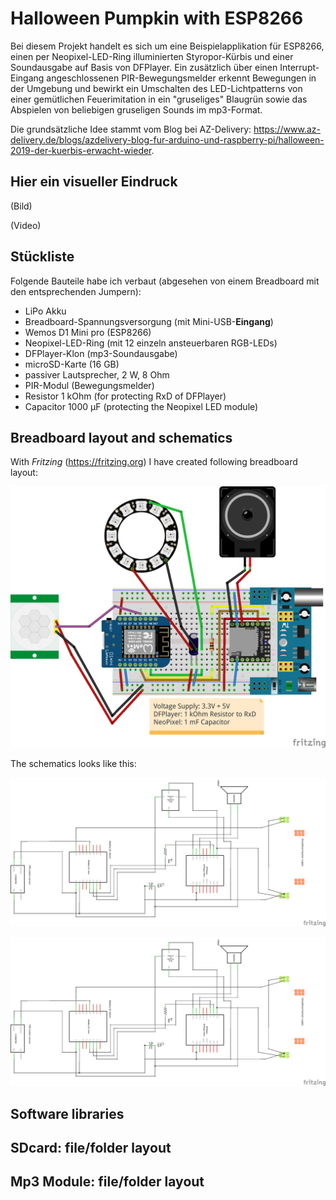# Halloween Pumpkin with ESP8266

Bei diesem Projekt handelt es sich um eine Beispielapplikation für ESP8266, einen per Neopixel-LED-Ring illuminierten Styropor-Kürbis und einer Soundausgabe auf Basis von DFPlayer. Ein zusätzlich über einen Interrupt-Eingang angeschlossenen PIR-Bewegungsmelder erkennt Bewegungen in der Umgebung und bewirkt ein Umschalten des LED-Lichtpatterns von einer gemütlichen Feuerimitation in ein "gruseliges" Blaugrün sowie das Abspielen von beliebigen gruseligen Sounds im mp3-Format.

Die grundsätzliche Idee stammt vom Blog bei AZ-Delivery: https://www.az-delivery.de/blogs/azdelivery-blog-fur-arduino-und-raspberry-pi/halloween-2019-der-kuerbis-erwacht-wieder.

## Hier ein visueller Eindruck

(Bild)

(Video)

## Stückliste

Folgende Bauteile habe ich verbaut (abgesehen von einem Breadboard mit den entsprechenden Jumpern):

- LiPo Akku
- Breadboard-Spannungsversorgung (mit Mini-USB-**Eingang**)
- Wemos D1 Mini pro (ESP8266)
- Neopixel-LED-Ring (mit 12 einzeln ansteuerbaren RGB-LEDs)
- DFPlayer-Klon (mp3-Soundausgabe)
- microSD-Karte (16 GB)
- passiver Lautsprecher, 2 W, 8 Ohm
- PIR-Modul (Bewegungsmelder)
- Resistor 1 kOhm (for protecting RxD of DFPlayer)
- Capacitor 1000 µF (protecting the Neopixel LED module)

## Breadboard layout and schematics

<!-- Mit Fritzing (https://fritzing.org) habe ich folgenden Schaltplan erstellt: -->
With *Fritzing* (https://fritzing.org) I have created following breadboard layout:

![Breadboard Layout](./fritzing/esp8266_Neopixel_PIR_Halloween_Breadboard.png)

The schematics looks like this:

![Schematics](./fritzing/esp8266_Neopixel_PIR_Halloween_Schematics.png)

![Schematics](./fritzing/esp8266_Neopixel_PIR_Halloween_Schematics.png)

## Software libraries

## SDcard: file/folder layout


## Mp3 Module: file/folder layout












<!--  -->
